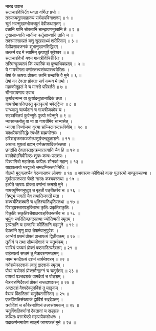 नारद उवाच  
सदाचारविधिर्देव भवता वर्णितः प्रभो ।  
तस्याप्यतुलमाहात्म्यं सर्वपापविनाशनम् ॥ १ ॥  
श्रुतं भवन्मुखाम्भोजच्युतं देवीकथामृतम् ।  
व्रतानि यानि चोक्तानि चान्द्रायणमुखानि ते ॥ २ ॥  
दुःखसाध्यानि जानीमः कर्तृसाध्यानि तानि च ।  
तदस्मात्साम्प्रतं यत्तु सुखसाध्यं शरीरिणाम् ॥ ३ ॥  
देवीप्रसादजनकं शुभानुष्ठानसिद्धिदम् ।  
तत्कर्म वद मे स्वामिन् कृपापूर्वं सुरेश्वर ॥ ४ ॥  
सदाचारविधौ यश्च गायत्रीविधिरीरितः ।  
तस्मिन्मुख्यतमं किं स्यात्किं वा पुण्याधिकप्रदम् ॥ ५ ॥  
ये गायत्रीगता वर्णास्तत्त्वसंख्यास्त्वयेरिताः ।  
तेषां के ऋषयः प्रोक्ताः कानि छन्दांसि वै मुने ॥ ६ ॥  
तेषां का देवताः प्रोक्ताः सर्वं कथय मे प्रभो ।  
महत्कौतूहलं मे च मानसे परिवर्तते ॥ ७ ॥  
श्रीनारायणाय उवाच  
कुर्यादन्यन्‍न वा कुर्यादनुष्ठानादिकं तथा ।  
गायत्रीमात्रनिष्ठस्तु कृतकृत्यो भवेद्‌द्विजः ॥ ८ ॥  
सन्ध्यासु चार्घ्यदानं च गायत्रीजपमेव च ।  
सहस्रत्रितयं कुर्वन्सुरैः पूज्यो भवेन्मुने ॥ ९ ॥  
न्यासान्करोतु वा मा वा गायत्रीमेव चाभ्यसेत् ।  
ध्यात्वा निर्व्याजया वृत्त्या सच्चिदानन्दरूपिणीम् ॥ १० ॥  
यदक्षरैकसंसिद्धेः स्पर्धते ब्राह्मणोत्तमः ।  
हरिशङ्‌करकञ्जोत्थसूर्यचन्द्रहुताशनैः ॥ ११ ॥  
अथातः श्रूयतां ब्रह्मन् वर्णऋष्यादिकांस्तथा ।  
छन्दांसि देवतास्तद्वत्क्रमात्तत्त्वानि चैव हि ॥ १२ ॥  
वामदेवोऽत्रिर्वसिष्ठः शुक्रः कण्वः पराशरः ।  
विश्वामित्रो महातेजाः कपिलः शौनको महान् ॥ १३ ॥  
याज्ञवल्क्यो भरद्वाजो जमदग्निस्तपोनिधिः ।  
गौतमो मुद्‌गलश्चैव वेदव्यासश्च लोमशः ॥ १४ ॥
अगस्त्यः कौशिको वत्सः पुलस्त्यो माण्डुकस्तथा ।  
दुर्वासास्तपसां श्रेष्ठो नारदः कश्यपस्तथा ॥ १५ ॥  
इत्येते ऋषयः प्रोक्ता वर्णानां क्रमशो मुने ।  
गायत्र्युष्णिगनुष्टुप् च बृहती पङ्‌‌क्तिरेव च ॥ १६ ॥  
त्रिष्टुभं जगती चैव तथातिजगती मता ।  
शक्वर्यतिशक्वरी च धृतिश्चातिधृतिस्तथा ॥ १७ ॥  
विराट्प्रस्तारपङ्‌‌क्तिश्च कृतिः प्रकृतिराकृतिः ।  
विकृतिः सकृतिश्चैवाक्षरपङ्‌क्तिस्तथैव च ॥ १८ ॥  
भूर्भुवः स्वरितिच्छन्दस्तथा ज्योतिष्मती स्मृतम् ।  
इत्येतानि च छन्दांसि कीर्तितानि महामुने ॥ १९ ॥  
दैवतानि शृणु प्राज्ञ तेषामेवानुपूर्वशः ।  
आग्नेयं प्रथमं प्रोक्तं प्राजापत्यं द्वितीयकम् ॥ २० ॥  
तृतीयं च तथा सौम्यमीशानं च चतुर्थकम् ।  
सावित्रं पञ्चमं प्रोक्तं षष्ठमादित्यदैवतम् ॥ २१ ॥  
बार्हस्पत्यं सप्तमं तु मैत्रावरुणमष्टमम् ।  
नवमं भगदैवत्यं दशमं चार्यमेश्वरम् ॥ २२ ॥  
गणेशमेकादशकं त्वाष्ट्रं द्वादशकं स्मृतम् ।  
पौष्णं त्रयोदशं प्रोक्तमैन्द्राग्नं च चतुर्दशम् ॥ २३ ॥  
वायव्यं पञ्चदशकं वामदैव्यं च षोडशम् ।  
मैत्रावरुणिदैवत्यं प्रोक्तं सप्तदशाक्षरम् ॥ २४ ॥  
अष्टादशं वैश्वदेवमूनविंशं तु मातृकम् ।  
वैष्णवं विंशतितमं वसुदैवतमीरितम् ॥ २५ ॥  
एकविंशतिसंख्याकं द्वाविंशं रुद्रदैवतम् ।  
त्रयोविंशं च कौबेरमाश्विनं तत्त्वसंख्यकम् ॥ २६ ॥  
चतुर्विंशतिवर्णानां देवतानां च सङ्‌ग्रहः ।  
कथितः परमश्रेष्ठो महापापैकशोधनः ।  
यदाकर्णनमात्रेण साङ्‌गं जाप्यफलं मुने ॥ २७ ॥
